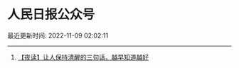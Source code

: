 # 人民日报公众号

最近更新时间: 2022-11-09 02:02:11

--- 
1. [【夜读】让人保持清醒的三句话，越早知道越好](https://mp.weixin.qq.com/s/tXBW9GPq7UlNEqXkKqWVBw) 
